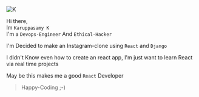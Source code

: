 ![K](https://avatars.githubusercontent.com/u/75080347?v=4)

Hi there,\
Im `Karuppasamy K`\
I'm a `Devops-Engineer` And `Ethical-Hacker`

I'm Decided to make an Instagram-clone using `React` and `Django`

I didn't Know even how to create an react app, I'm just want to learn React via real time projects

May be this makes me a good `React` Developer

>Happy-Coding ;-)
